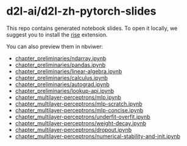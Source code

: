 # d2l-ai/d2l-zh-pytorch-slides

This repo contains generated notebook slides. To open it locally, we suggest you to install the [rise](https://rise.readthedocs.io/en/stable/) extension.

You can also preview them in nbviwer:
 - [chapter_preliminaries/ndarray.ipynb](https://nbviewer.jupyter.org/format/slides/github/d2l-ai/d2l-zh-pytorch-slides/blob/main/chapter_preliminaries/ndarray.ipynb)
 - [chapter_preliminaries/pandas.ipynb](https://nbviewer.jupyter.org/format/slides/github/d2l-ai/d2l-zh-pytorch-slides/blob/main/chapter_preliminaries/pandas.ipynb)
 - [chapter_preliminaries/linear-algebra.ipynb](https://nbviewer.jupyter.org/format/slides/github/d2l-ai/d2l-zh-pytorch-slides/blob/main/chapter_preliminaries/linear-algebra.ipynb)
 - [chapter_preliminaries/calculus.ipynb](https://nbviewer.jupyter.org/format/slides/github/d2l-ai/d2l-zh-pytorch-slides/blob/main/chapter_preliminaries/calculus.ipynb)
 - [chapter_preliminaries/autograd.ipynb](https://nbviewer.jupyter.org/format/slides/github/d2l-ai/d2l-zh-pytorch-slides/blob/main/chapter_preliminaries/autograd.ipynb)
 - [chapter_preliminaries/lookup-api.ipynb](https://nbviewer.jupyter.org/format/slides/github/d2l-ai/d2l-zh-pytorch-slides/blob/main/chapter_preliminaries/lookup-api.ipynb)
 - [chapter_multilayer-perceptrons/mlp.ipynb](https://nbviewer.jupyter.org/format/slides/github/d2l-ai/d2l-zh-pytorch-slides/blob/main/chapter_multilayer-perceptrons/mlp.ipynb)
 - [chapter_multilayer-perceptrons/mlp-scratch.ipynb](https://nbviewer.jupyter.org/format/slides/github/d2l-ai/d2l-zh-pytorch-slides/blob/main/chapter_multilayer-perceptrons/mlp-scratch.ipynb)
 - [chapter_multilayer-perceptrons/mlp-concise.ipynb](https://nbviewer.jupyter.org/format/slides/github/d2l-ai/d2l-zh-pytorch-slides/blob/main/chapter_multilayer-perceptrons/mlp-concise.ipynb)
 - [chapter_multilayer-perceptrons/underfit-overfit.ipynb](https://nbviewer.jupyter.org/format/slides/github/d2l-ai/d2l-zh-pytorch-slides/blob/main/chapter_multilayer-perceptrons/underfit-overfit.ipynb)
 - [chapter_multilayer-perceptrons/weight-decay.ipynb](https://nbviewer.jupyter.org/format/slides/github/d2l-ai/d2l-zh-pytorch-slides/blob/main/chapter_multilayer-perceptrons/weight-decay.ipynb)
 - [chapter_multilayer-perceptrons/dropout.ipynb](https://nbviewer.jupyter.org/format/slides/github/d2l-ai/d2l-zh-pytorch-slides/blob/main/chapter_multilayer-perceptrons/dropout.ipynb)
 - [chapter_multilayer-perceptrons/numerical-stability-and-init.ipynb](https://nbviewer.jupyter.org/format/slides/github/d2l-ai/d2l-zh-pytorch-slides/blob/main/chapter_multilayer-perceptrons/numerical-stability-and-init.ipynb)